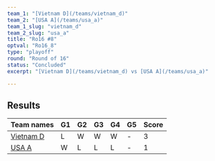 ```yaml
---
team_1: "[Vietnam D](/teams/vietnam_d)"
team_2: "[USA A](/teams/usa_a)"
team_1_slug: "vietnam_d"
team_2_slug: "usa_a"
title: "Ro16 #8"
optval: "Ro16_8"
type: "playoff"
round: "Round of 16"
status: "Concluded"
excerpt: "[Vietnam D](/teams/vietnam_d) vs [USA A](/teams/usa_a)"

---
```

## Results

| Team names | G1 | G2 | G3 | G4 | G5 | Score |
|  --  |  --  |  --  |  --  |  --  |  --  |  --  |
| [Vietnam D](/teams/vietnam_d) | L | W | W | W | - | 3 |
| [USA A](/teams/usa_a) | W | L | L | L | - | 1 |
